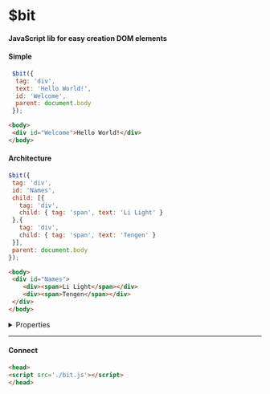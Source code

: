 # $bit 
#### JavaScript lib for easy creation DOM elements<br>
#### Simple
```js
 $bit({
  tag: 'div',
  text: 'Hello World!',
  id: 'Welcome',
  parent: document.body
 });
 ```
 ```html 
<body>
  <div id="Welcome">Hello World!</div>
</body>
```
 #### Architecture
 ```js
 $bit({
  tag: 'div',
  id: 'Names',
  child: [{
    tag: 'div',
    child: { tag: 'span', text: 'Li Light' }
  },{
    tag: 'div',
    child: { tag: 'span', text: 'Tengen' }
  }],
  parent: document.body
 });
 ```
 ```html
<body>
  <div id="Names">
	 <div><span>Li Light</span></div>
	 <div><span>Tengen</span></div>
  </div>
</body>
 ```

<details><summary>Properties</summary>
<p>

 #### Most of the named properties are comparable to HTML <br>
> [class, id, title, value...]<br>
#### But new ones have also been added<br>
> [parent]: parent.append($bit); <br>
[parentTop]: parent.prepend($bit); <br>
[child]: $bit.append(child); <br>
[wrap]: $bit = wrap.append($bit); <br>
[append]: $bit.append(); <br>
[prepend]: $bit.prepend(); <br>
attr: setAttribute; <br>
html: innerHtml; <br>
text: createTextNode; <br>
tag: createElement;
</p>
</details>

<hr>

#### Connect
```html
<head>
<script src='./bit.js'></script>
</head>
```
